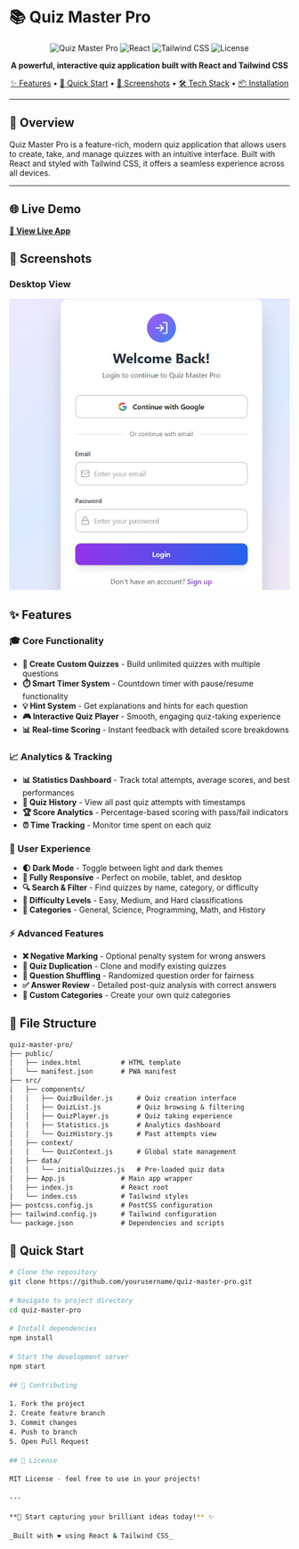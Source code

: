 # 📚 Quiz Master Pro

<div align="center">

![Quiz Master Pro](https://img.shields.io/badge/Quiz-Master%20Pro-purple?style=for-the-badge)
![React](https://img.shields.io/badge/React-18.2.0-61DAFB?style=for-the-badge&logo=react&logoColor=white)
![Tailwind CSS](https://img.shields.io/badge/Tailwind-CSS-38B2AC?style=for-the-badge&logo=tailwind-css&logoColor=white)
![License](https://img.shields.io/badge/License-MIT-green?style=for-the-badge)

**A powerful, interactive quiz application built with React and Tailwind CSS**

[✨ Features](#-features) • [🚀 Quick Start](#-quick-start) • [📸 Screenshots](#-screenshots) • [🛠️ Tech Stack](#️-tech-stack) • [📦 Installation](#-installation)

</div>

---

## 🎯 Overview

Quiz Master Pro is a feature-rich, modern quiz application that allows users to create, take, and manage quizzes with an intuitive interface. Built with React and styled with Tailwind CSS, it offers a seamless experience across all devices.

---
## 🌐 Live Demo

[**🚀 View Live App**](https://quiz-master-pro-chi.vercel.app/) 

## 📸 Screenshots

### Desktop View

![Desktop Screenshot](https://github.com/Prince1587/Quiz-Master-Pro/blob/main/public/Images/SS1.jpg)

## ✨ Features

### 🎓 Core Functionality
- **📝 Create Custom Quizzes** - Build unlimited quizzes with multiple questions
- **⏱️ Smart Timer System** - Countdown timer with pause/resume functionality
- **💡 Hint System** - Get explanations and hints for each question
- **🎮 Interactive Quiz Player** - Smooth, engaging quiz-taking experience
- **📊 Real-time Scoring** - Instant feedback with detailed score breakdowns

### 📈 Analytics & Tracking
- **📊 Statistics Dashboard** - Track total attempts, average scores, and best performances
- **📜 Quiz History** - View all past quiz attempts with timestamps
- **🏆 Score Analytics** - Percentage-based scoring with pass/fail indicators
- **⏰ Time Tracking** - Monitor time spent on each quiz

### 🎨 User Experience
- **🌓 Dark Mode** - Toggle between light and dark themes
- **📱 Fully Responsive** - Perfect on mobile, tablet, and desktop
- **🔍 Search & Filter** - Find quizzes by name, category, or difficulty
- **🎯 Difficulty Levels** - Easy, Medium, and Hard classifications
- **📂 Categories** - General, Science, Programming, Math, and History

### ⚡ Advanced Features
- **❌ Negative Marking** - Optional penalty system for wrong answers
- **🔄 Quiz Duplication** - Clone and modify existing quizzes
- **🎲 Question Shuffling** - Randomized question order for fairness
- **✅ Answer Review** - Detailed post-quiz analysis with correct answers
- **🎨 Custom Categories** - Create your own quiz categories

## 🔧 File Structure
```
quiz-master-pro/
├── public/
│   ├── index.html          # HTML template
│   └── manifest.json       # PWA manifest
├── src/
│   ├── components/
│   │   ├── QuizBuilder.js      # Quiz creation interface
│   │   ├── QuizList.js         # Quiz browsing & filtering
│   │   ├── QuizPlayer.js       # Quiz taking experience
│   │   ├── Statistics.js       # Analytics dashboard
│   │   └── QuizHistory.js      # Past attempts view
│   ├── context/
│   │   └── QuizContext.js      # Global state management
│   ├── data/
│   │   └── initialQuizzes.js   # Pre-loaded quiz data
│   ├── App.js              # Main app wrapper
│   ├── index.js            # React root
│   └── index.css           # Tailwind styles
├── postcss.config.js       # PostCSS configuration
├── tailwind.config.js      # Tailwind configuration
└── package.json            # Dependencies and scripts
```

## 🚀 Quick Start
```bash
# Clone the repository
git clone https://github.com/yourusername/quiz-master-pro.git

# Navigate to project directory
cd quiz-master-pro

# Install dependencies
npm install

# Start the development server
npm start

## 🤝 Contributing

1. Fork the project
2. Create feature branch
3. Commit changes
4. Push to branch
5. Open Pull Request

## 📄 License

MIT License - feel free to use in your projects!

---

**🎉 Start capturing your brilliant ideas today!** ✨

_Built with ❤️ using React & Tailwind CSS_
